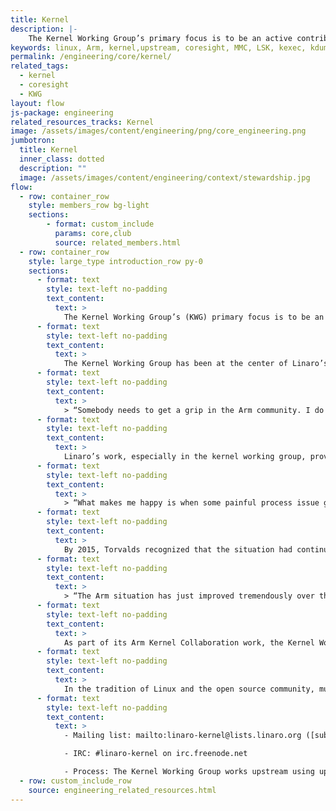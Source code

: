 ```yaml
---
title: Kernel
description: |-
    The Kernel Working Group’s primary focus is to be an active contributor to the upstream community and facilitate acceptance of Arm code into the Linux mainline kernel.
keywords: linux, Arm, kernel,upstream, coresight, MMC, LSK, kexec, kdump,storage,memory management,device tree
permalink: /engineering/core/kernel/
related_tags:
  - kernel
  - coresight
  - KWG
layout: flow
js-package: engineering
related_resources_tracks: Kernel
image: /assets/images/content/engineering/png/core_engineering.png
jumbotron:
  title: Kernel
  inner_class: dotted
  description: ""
  image: /assets/images/content/engineering/context/stewardship.jpg
flow:
  - row: container_row
    style: members_row bg-light
    sections:
        - format: custom_include
          params: core,club
          source: related_members.html
  - row: container_row
    style: large_type introduction_row py-0
    sections:
      - format: text
        style: text-left no-padding
        text_content:
          text: >
            The Kernel Working Group’s (KWG) primary focus is to be an active contributor to the upstream community and facilitate acceptance of our code into the Linux mainline kernel. Our goal is kernel consolidation - a single source tree with integrated support for multiple Arm SoCs and Arm-based platforms.
      - format: text
        style: text-left no-padding
        text_content:
          text: >
            The Kernel Working Group has been at the center of Linaro’s engineering work right from the beginning. The code churn created by multiple companies and individuals trying to upstream essentially the same code into kernel.org was one of the main reasons that Linaro was founded and Linus Torvalds famously complained about this shortly after Linaro’s founding:
      - format: text
        style: text-left no-padding
        text_content:
          text: >
            > “Somebody needs to get a grip in the Arm community. I do want to do these merges, just to see how screwed up things are, but guys, this is just ridiculous. The pure amount of crazy churn is annoying in itself, but when I then get these “independent” pull requests from four different people, and they touch the same files, that indicates that something is wrong.” Source: Linux Kernel Mailing List, March 2011 https://lkml.org/lkml/2011/3/17/492
      - format: text
        style: text-left no-padding
        text_content:
          text: >
            Linaro’s work, especially in the kernel working group, provided the focal point for collaboration and the situation recognizably improved and Torvalds commented in 2012:
      - format: text
        style: text-left no-padding
        text_content:
          text: >
            > “What makes me happy is when some painful process issue gets resolved. For me, over the last year, it’s been Arm who from a constant headache in every single merge window has become an upstanding citizen in the Linux community…” Source: http://news.softpedia.com/news/Linus-Torvalds-Arm-Is-an-Upstanding-Member-of-The-Community-294886.shtml
      - format: text
        style: text-left no-padding
        text_content:
          text: >
            By 2015, Torvalds recognized that the situation had continued to improve:
      - format: text
        style: text-left no-padding
        text_content:
          text: >
            > “The Arm situation has just improved tremendously over the last several years. It used to be a major pain to me, it has gone to almost being entirely painless…” Source: https://youtu.be/msT1O8P6KXQ
      - format: text
        style: text-left no-padding
        text_content:
          text: >
            As part of its Arm Kernel Collaboration work, the Kernel Working Group has taken full responsibility for implementing support for many Armv8 features including CoreSight, kprobes, kexec and more. In addition, it has major contributions in the areas of Android upstreaming and work specific to storage performance.
      - format: text
        style: text-left no-padding
        text_content:
          text: >
            In the tradition of Linux and the open source community, much of the technical discussion for the kernel team takes place over email and informal conversations on IRC.
      - format: text
        style: text-left no-padding
        text_content:
          text: >
            - Mailing list: mailto:linaro-kernel@lists.linaro.org ([subscribe](http://lists.linaro.org/mailman/listinfo/linaro-dev))

            - IRC: #linaro-kernel on irc.freenode.net

            - Process: The Kernel Working Group works upstream using upstream processes and through lead projects.
  - row: custom_include_row
    source: engineering_related_resources.html
---
```

